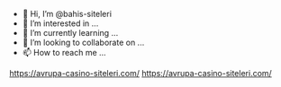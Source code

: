 - 👋 Hi, I’m @bahis-siteleri
- 👀 I’m interested in ...
- 🌱 I’m currently learning ...
- 💞️ I’m looking to collaborate on ...
- 📫 How to reach me ...

<!---
bahis-siteleri/bahis-siteleri is a ✨ special ✨ repository because its `README.md` (this file) appears on your GitHub profile.
You can click the Preview link to take a look at your changes.
--->
https://avrupa-casino-siteleri.com/
https://avrupa-casino-siteleri.com/
